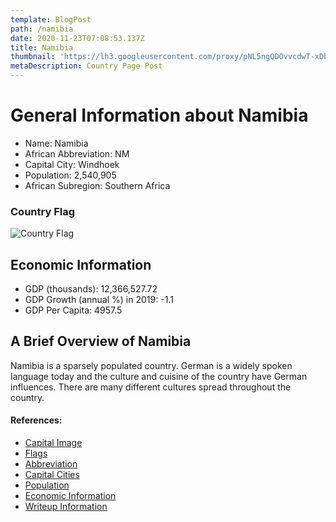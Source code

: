 ```yaml
---
template: BlogPost
path: /namibia
date: 2020-11-23T07:08:53.137Z
title: Namibia
thumbnail: 'https://lh3.googleusercontent.com/proxy/pNL5ngQDOvvcdwT-xDbSNOtDzl-FUYOr2hgiFOc19kqGnea7loWvfn-X_0trnbvOm7Af4W7n3LuaVn-24vIk-04cY0IhnFpAVKwoeBF0ftLaBr7L90Y'
metaDescription: Country Page Post
---
```


# General Information about Namibia

- Name: Namibia
- African Abbreviation: NM
- Capital City: Windhoek
- Population: 2,540,905
- African Subregion: Southern Africa

### Country Flag
![Country Flag](https://raw.githubusercontent.com/hjnilsson/country-flags/master/png1000px/na.png)

## Economic Information
 - GDP (thousands): 12,366,527.72
 - GDP Growth (annual %) in 2019: -1.1
 - GDP Per Capita: 4957.5

## A Brief Overview of Namibia

Namibia is a sparsely populated country. German is a widely spoken language today and the culture and cuisine of the country have German influences. There are many different cultures spread throughout the country.

#### References:
- [Capital Image](https://lh3.googleusercontent.com/proxy/pNL5ngQDOvvcdwT-xDbSNOtDzl-FUYOr2hgiFOc19kqGnea7loWvfn-X_0trnbvOm7Af4W7n3LuaVn-24vIk-04cY0IhnFpAVKwoeBF0ftLaBr7L90Y)
- [Flags](https://github.com/hjnilsson/country-flags)
- [Abbreviation](https://planetarynames.wr.usgs.gov/Abbreviations)
- [Capital Cities](https://www.nationsonline.org/oneworld/capitals_africa.htm)
- [Population](https://www.worldometers.info/population/countries-in-africa-by-population/)
- [Economic Information](https://data.worldbank.org/)
- [Writeup Information](https://www.rhinoafrica.com/en/destinations/namibia/facts-and-information/culture/77461)
